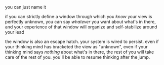 you can just name it

if you can strictly define a window through which you *know* your view is perfectly unknown, you can say *whatever* you want about what's in there, and your experience of that window will organize and self-stabilize around your lead

the window is also an escape hatch. your system is wired to persist. even if your thinking mind has bracketed the view as "unknown", even if your thinking mind says *nothing* about what's in there, the rest of you will take care of the rest of you. you'll be able to resume thinking after the jump.
